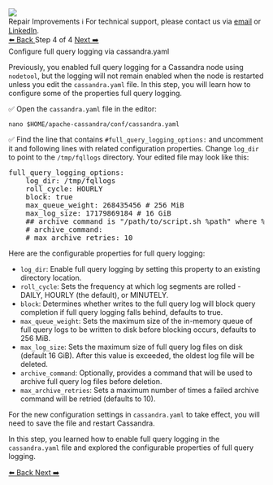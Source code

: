 <!-- TOP -->
<div class="top">
  <img src="https://datastax-academy.github.io/katapod-shared-assets/images/ds-academy-logo.svg" />
  <div class="scenario-title-section">
    <span class="scenario-title">Repair Improvements</span>
    <span class="scenario-subtitle">ℹ️ For technical support, please contact us via <a href="mailto:aleksandr.volochnev@datastax.com">email</a> or <a href="https://dtsx.io/aleks">LinkedIn</a>.</span> 
  </div>
</div>

<!-- NAVIGATION -->
<div id="navigation-top" class="navigation-top">
 <a href='command:katapod.loadPage?[{"step":"step3"}]'
   class="btn btn-dark navigation-top-left">⬅️ Back
 </a>
<span class="step-count"> Step 4 of 4</span>
 <a href='command:katapod.loadPage?[{"step":"finish"}]' 
    class="btn btn-dark navigation-top-right">Next ➡️
  </a>
</div>

<!-- CONTENT -->

<div class="step-title">Configure full query logging via cassandra.yaml</div>

Previously, you enabled full query logging for a Cassandra node using `nodetool`, but the logging will not remain enabled when the node is restarted unless you edit the `cassandra.yaml` file. In this step, you will learn how to configure some of the properties full query logging. 

✅ Open the `cassandra.yaml` file in the editor:
```
nano $HOME/apache-cassandra/conf/cassandra.yaml
```

✅ Find the line that contains `#full_query_logging_options:` and uncomment it and following lines with related configuration properties. Change `log_dir` to point to the `/tmp/fqllogs` directory. Your edited file may look like this:

<pre class="non-executable-code">
full_query_logging_options:
    log_dir: /tmp/fqllogs
    roll_cycle: HOURLY
    block: true
    max_queue_weight: 268435456 # 256 MiB
    max_log_size: 17179869184 # 16 GiB
    ## archive command is "/path/to/script.sh %path" where %path is replaced with the file being rolled:
    # archive_command:
    # max_archive_retries: 10
</pre>

Here are the configurable properties for full query logging:

- `log_dir`: Enable full query logging by setting this property to an existing directory location.
- `roll_cycle`: Sets the frequency at which log segments are rolled - DAILY, HOURLY (the default), or MINUTELY.
- `block`: Determines whether writes to the full query log will block query completion if full query logging falls behind, defaults to true.
- `max_queue_weight`: Sets the maximum size of the in-memory queue of full query logs to be written to disk before blocking occurs, defaults to 256 MiB. 
- `max_log_size`: Sets the maximum size of full query log files on disk (default 16 GiB). After this value is exceeded, the oldest log file will be deleted.
- `archive_command`: Optionally, provides a command that will be used to archive full query log files before deletion.
- `max_archive_retries`: Sets a maximum number of times a failed archive command will be retried (defaults to 10).

For the new configuration settings in `cassandra.yaml` to take effect, you will need to save the file and restart Cassandra.

In this step, you learned how to enable full query logging in the `cassandra.yaml` file and explored the configurable properties of full query logging. 

<!-- NAVIGATION -->
<div id="navigation-bottom" class="navigation-bottom">
 <a href='command:katapod.loadPage?[{"step":"step3"}]'
   class="btn btn-dark navigation-bottom-left">⬅️ Back
 </a>
 <a href='command:katapod.loadPage?[{"step":"finish"}]'
    class="btn btn-dark navigation-bottom-right">Next ➡️
  </a>
</div>

